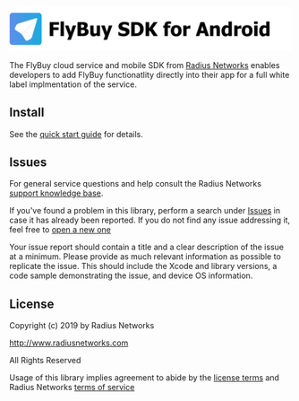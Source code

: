 ![FlyBuy SDK for Android](readme.png)

The FlyBuy cloud service and mobile SDK from [Radius Networks][1] enables
developers to add FlyBuy functionatlity directly into their app for a full
white label implmentation of the service.

## Install

See the [quick start guide](doc/quickstart.md) for details.

## Issues

For general service questions and help consult the Radius Networks [support knowledge base][2].

If you've found a problem in this library, perform a search under [Issues][3]
in case it has already been reported. If you do not find any issue addressing
it, feel free to [open a new one][3]

Your issue report should contain a title and a clear description of the issue
at a minimum. Please provide as much relevant information as possible to
replicate the issue. This should include the Xcode and library versions, a code
sample demonstrating the issue, and device OS information.

## License

Copyright (c) 2019 by Radius Networks

http://www.radiusnetworks.com

All Rights Reserved

Usage of this library implies agreement to abide by the [license
terms](LICENSE) and Radius Networks [terms of service][4]

[1]: http://www.radiusnetworks.com/
[2]: https://radiusnetworks.zendesk.com/
[3]: https://github.com/RadiusNetworks/flybuy-android/issues/new
[4]: http://www.radiusnetworks.com/terms_of_service.html

